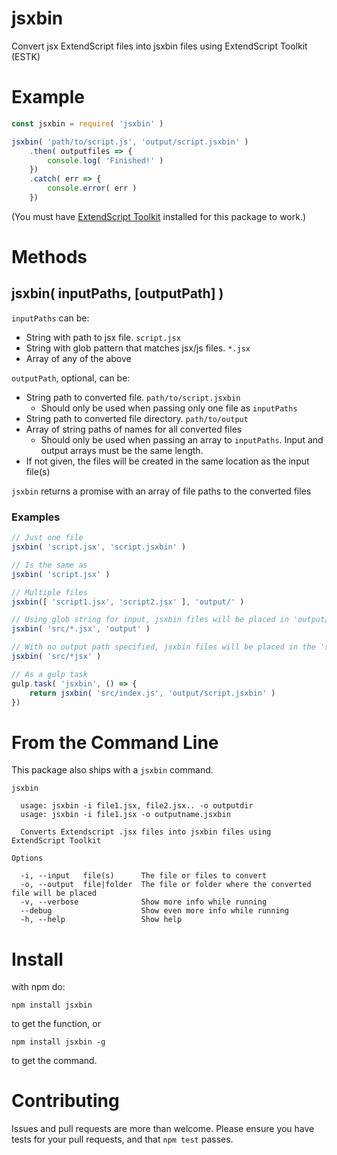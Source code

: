 # jsxbin

Convert jsx ExtendScript files into jsxbin files using ExtendScript Toolkit (ESTK)

# Example

```javascript
const jsxbin = require( 'jsxbin' )

jsxbin( 'path/to/script.js', 'output/script.jsxbin' )
	.then( outputfiles => {
		console.log( 'Finished!' )
	})
	.catch( err => {
		console.error( err )
	})
```

(You must have [ExtendScript Toolkit](http://www.adobe.com/products/extendscript-toolkit.html) installed for this package to work.)

# Methods

## jsxbin( inputPaths, [outputPath] )

`inputPaths` can be:

- String with path to jsx file. `script.jsx`
- String with glob pattern that matches jsx/js files. `*.jsx`
- Array of any of the above

`outputPath`, optional, can be:

- String path to converted file. `path/to/script.jsxbin`
	- Should only be used when passing only one file as `inputPaths`
- String path to converted file directory. `path/to/output`
- Array of string paths of names for all converted files
	- Should only be used when passing an array to `inputPaths`. Input and output arrays must be the same length.
- If not given, the files will be created in the same location as the input file(s)

`jsxbin` returns a promise with an array of file paths to the converted files

### Examples

```javascript
// Just one file
jsxbin( 'script.jsx', 'script.jsxbin' )

// Is the same as
jsxbin( 'script.jsx' )

// Multiple files
jsxbin([ 'script1.jsx', 'script2.jsx' ], 'output/' )

// Using glob string for input, jsxbin files will be placed in 'output/' dir
jsxbin( 'src/*.jsx', 'output' )

// With no output path specified, jsxbin files will be placed in the 'src/' dir
jsxbin( 'src/*jsx' )

// As a gulp task
gulp.task( 'jsxbin', () => {
	return jsxbin( 'src/index.js', 'output/script.jsxbin' )
})
```

# From the Command Line

This package also ships with a `jsxbin` command.

```
jsxbin

  usage: jsxbin -i file1.jsx, file2.jsx.. -o outputdir
  usage: jsxbin -i file1.jsx -o outputname.jsxbin

  Converts Extendscript .jsx files into jsxbin files using ExtendScript Toolkit

Options

  -i, --input   file(s)      The file or files to convert
  -o, --output  file|folder  The file or folder where the converted file will be placed
  -v, --verbose              Show more info while running
  --debug                    Show even more info while running
  -h, --help                 Show help
```

# Install

with npm do:

```
npm install jsxbin
```
to get the function, or

```
npm install jsxbin -g
```
to get the command.

# Contributing

Issues and pull requests are more than welcome. Please ensure you have tests for your pull requests, and that `npm test` passes.
